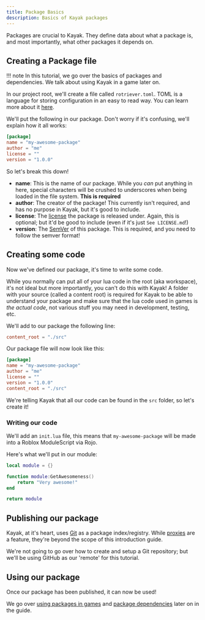 ```yaml
---
title: Package Basics
description: Basics of Kayak packages
---
```


Packages are crucial to Kayak. They define data about what a package is, and most importantly,
what other packages it depends on.

## Creating a Package file

!!! note
    In this tutorial, we go over the basics of packages and dependencies.
		We talk about using Kayak in a game later on.

In our project root, we'll create a file called `rotriever.toml`. TOML is a language for storing
configuration in an easy to read way. You can learn more about it [here](https://github.com/toml-lang/toml).

We'll put the following in our package. Don't worry if it's confusing, we'll explain how it all
works:

```toml
[package]
name = "my-awesome-package"
author = "me"
license = ""
version = "1.0.0"
```

So let's break this down!

- **name**: This is the name of our package. While you _can_ put anything in here, special
characters will be crushed to underscores when being loaded in the file system.
**This is required**
- **author**: The creator of the package! This currently isn't required, and has no purpose in
Kayak, but it's good to include.
- **license**: The [license](https://choosealicense.com) the package is released under. Again, this
is optional; but it'd be good to include (even if it's just `See LICENSE.md`!)
- **version**: The [SemVer](https://semver.org) of this package. This is required, and you need to
follow the semver format!

## Creating some code

Now we've defined our package, it's time to write some code.

While you normally can put all of your lua code in the root (aka workspace), it's not ideal
but more importantly, you can't do this with Kayak! A folder with your source (called a content
root) is required for Kayak to be able to understand your package and make sure that the lua code
used in games is *the actual code*, not various stuff you may need in development, testing, etc.

We'll add to our package the following line:

```toml
content_root = "./src"
```

Our package file will now look like this:

```toml
[package]
name = "my-awesome-package"
author = "me"
license = ""
version = "1.0.0"
content_root = "./src"
```

We're telling Kayak that all our code can be found in the `src` folder, so let's create it!

### Writing our code

We'll add an `init.lua` file, this means that `my-awesome-package` will be made into a Roblox
ModuleScript via Rojo.

Here's what we'll put in our module:

```lua
local module = {}

function module:GetAwesomeness()
	return "Very awesome!"
end

return module
```

## Publishing our package

Kayak, at it's heart, uses [Git](https://guides.github.com/introduction/git-handbook/) as a package
index/registry. While [proxies](/advanced/proxies) are a feature, they're beyond the scope of this
introduction guide.

We're not going to go over how to create and setup a Git repository; but we'll be using GitHub as
our 'remote' for this tutorial.

## Using our package

Once our package has been published, it can now be used!

We go over [using packages in games](/guide/games) and [package dependencies](/guide/dependencies)
later on in the guide.